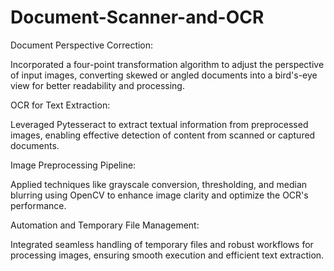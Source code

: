 # Document-Scanner-and-OCR

Document Perspective Correction:

Incorporated a four-point transformation algorithm to adjust the perspective of input images, converting skewed or angled documents into a bird's-eye view for better readability and processing.

OCR for Text Extraction:

Leveraged Pytesseract to extract textual information from preprocessed images, enabling effective detection of content from scanned or captured documents.

Image Preprocessing Pipeline:

Applied techniques like grayscale conversion, thresholding, and median blurring using OpenCV to enhance image clarity and optimize the OCR's performance.

Automation and Temporary File Management:

Integrated seamless handling of temporary files and robust workflows for processing images, ensuring smooth execution and efficient text extraction.
